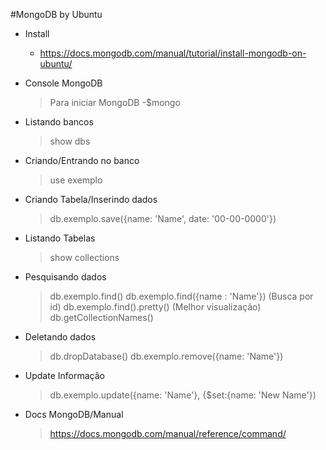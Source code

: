 #MongoDB by Ubuntu

- Install
	- https://docs.mongodb.com/manual/tutorial/install-mongodb-on-ubuntu/

- Console MongoDB
	>Para iniciar MongoDB
		-$mongo

- Listando bancos
	>show dbs

- Criando/Entrando no banco
	>use exemplo

- Criando Tabela/Inserindo dados
	>db.exemplo.save({name: 'Name', date: '00-00-0000'})
- Listando Tabelas
	>show collections
- Pesquisando dados
	>db.exemplo.find()
	>db.exemplo.find({name : 'Name'})	(Busca por id)
	>db.exemplo.find().pretty()    (Melhor visualização)
	>db.getCollectionNames()

- Deletando dados
	>db.dropDatabase()
	>db.exemplo.remove({name: 'Name'})
- Update Informação
	>db.exemplo.update({name: 'Name'}, {$set:{name: 'New Name'})




- Docs MongoDB/Manual
	>https://docs.mongodb.com/manual/reference/command/
